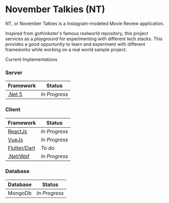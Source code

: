 # November Talkies (NT)
NT, or November Talkies is a Instagram-modeled Movie Review application. 

Inspired from gothinkster's famous realworld repository, this project services as a _playground_ for experimenting with different tech stacks. This provides a good oppurtunity to learn and experiment with different frameworks while working on a real world sample project.

Current Implementations

### Server ###
|  Framework     | Status |
| ----------- | ----------- |
| [.Net 5](https://github.com/anuviswan/nt/tree/master/nt.webapi/src) |  _In Progress_     |

### Client ###
|  Framework     | Status |
| ----------- | ----------- |
| [ReactJs](https://github.com/anuviswan/nt/tree/master/nt.webclient/reactjs)|  _In Progress_     |
| [VueJs](https://github.com/anuviswan/nt/tree/master/nt.webclient/vuejs/nt)|  _In Progress_     |
| [Flutter/Dart]()|  _To do_     |
| [.Net/Wpf](https://github.com/anuviswan/nt/tree/master/nt.desktop/wpf/nt.wpfclient)|  _In Progress_     |

### Database ###
|  Database     | Status |
| ----------- | ----------- |
| MongoDb |  _In Progress_     |

